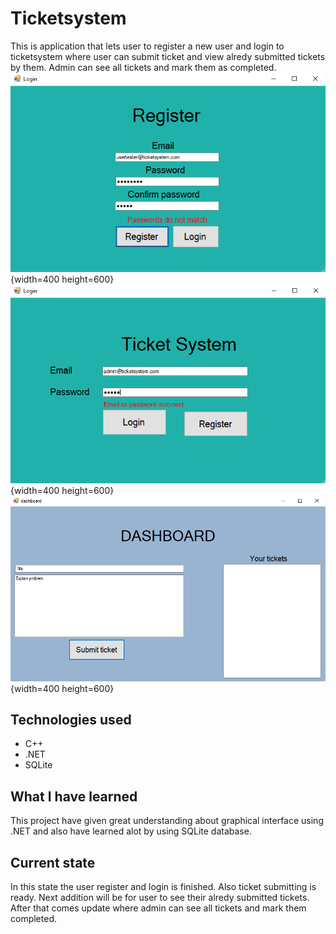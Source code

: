 

# Ticketsystem

This is application that lets user to register a new user and login to ticketsystem where user can submit ticket and view alredy submitted tickets by them.
Admin can see all tickets and mark them as completed.
![picture of register page](https://github.com/JosiaOrava/ticketsystem/blob/main/images/register_page.PNG){width=400 height=600}
![picture of login page](https://github.com/JosiaOrava/ticketsystem/blob/main/images/login_page.PNG){width=400 height=600}
![picture of dashboard](https://github.com/JosiaOrava/ticketsystem/blob/main/images/dashboard.PNG){width=400 height=600}
## Technologies used
* C++
* .NET
* SQLite

## What I have learned
This project have given great understanding about graphical interface using .NET and also have learned alot by using SQLite database.

## Current state
In this state the user register and login is finished. Also ticket submitting is ready. Next addition will be for user to see their alredy submitted tickets.
After that comes update where admin can see all tickets and mark them completed.
